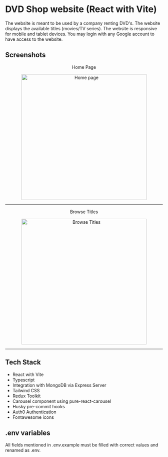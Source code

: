 # DVD Shop website (React with Vite)

The website is meant to be used by a company renting DVD's. The website displays the available titles (movies/TV series). The website is responsive for mobile and tablet devices. You may login with any Google account to have access to the website.


## Screenshots

<p align="center">
Home Page
</p>

<div align="center">
  <img src="https://user-images.githubusercontent.com/56665179/158519411-0b8ad1fa-53d5-4557-8526-13809008e715.png" height="400" alt="Home page" style="object-fit: contain;" >
</div>

---

<p align="center">
Browse Titles
</p>

<div align="center">
  <img src="https://user-images.githubusercontent.com/56665179/158519423-27f24171-2bb8-4d8b-a2ef-7ef7cac19576.png" height="400" alt="Browse Titles" style="object-fit: contain;" >
</div>

---

## Tech Stack

- React with Vite
- Typescript
- Integration with MongoDB via Express Server
- Tailwind CSS
- Redux Toolkit
- Carousel component using pure-react-carousel
- Husky pre-commit hooks
- Auth0 Authentication
- Fontawesome icons

## .env variables

All fields mentioned in .env.example must be filled with correct values and renamed as .env.
